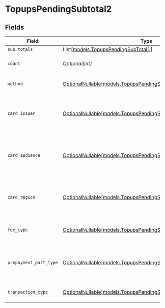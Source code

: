 # TopupsPendingSubtotal2


## Fields

| Field                                                                                                                      | Type                                                                                                                       | Required                                                                                                                   | Description                                                                                                                | Example                                                                                                                    |
| -------------------------------------------------------------------------------------------------------------------------- | -------------------------------------------------------------------------------------------------------------------------- | -------------------------------------------------------------------------------------------------------------------------- | -------------------------------------------------------------------------------------------------------------------------- | -------------------------------------------------------------------------------------------------------------------------- |
| `sub_totals`                                                                                                               | List[[models.TopupsPendingSubTotal1](../models/topupspendingsubtotal1.md)]                                                 | :heavy_minus_sign:                                                                                                         | N/A                                                                                                                        |                                                                                                                            |
| `count`                                                                                                                    | *Optional[int]*                                                                                                            | :heavy_minus_sign:                                                                                                         | Number of transactions of this type                                                                                        | 50                                                                                                                         |
| `method`                                                                                                                   | [OptionalNullable[models.TopupsPendingSubtotalMethod2]](../models/topupspendingsubtotalmethod2.md)                         | :heavy_minus_sign:                                                                                                         | Payment type of the transactions                                                                                           | creditcard                                                                                                                 |
| `card_issuer`                                                                                                              | [OptionalNullable[models.TopupsPendingSubtotalCardIssuer2]](../models/topupspendingsubtotalcardissuer2.md)                 | :heavy_minus_sign:                                                                                                         | In case of payments transactions with card, the card issuer will be available                                              | amex                                                                                                                       |
| `card_audience`                                                                                                            | [OptionalNullable[models.TopupsPendingSubtotalCardAudience2]](../models/topupspendingsubtotalcardaudience2.md)             | :heavy_minus_sign:                                                                                                         | In case of payments trnsactions with card, the card audience will be available.                                            | other                                                                                                                      |
| `card_region`                                                                                                              | [OptionalNullable[models.TopupsPendingSubtotalCardRegion2]](../models/topupspendingsubtotalcardregion2.md)                 | :heavy_minus_sign:                                                                                                         | In case of payments transactions with card, the card region will be available.                                             | domestic                                                                                                                   |
| `fee_type`                                                                                                                 | [OptionalNullable[models.TopupsPendingSubtotalFeeType2]](../models/topupspendingsubtotalfeetype2.md)                       | :heavy_minus_sign:                                                                                                         | Present when the transaction represents a fee.                                                                             | payment-fee                                                                                                                |
| `prepayment_part_type`                                                                                                     | [OptionalNullable[models.TopupsPendingSubtotalPrepaymentPartType2]](../models/topupspendingsubtotalprepaymentparttype2.md) | :heavy_minus_sign:                                                                                                         | Prepayment part: fee itself, reimbursement, discount, VAT or rounding compensation.                                        | fee                                                                                                                        |
| `transaction_type`                                                                                                         | [OptionalNullable[models.TopupsPendingSubtotalTransactionType2]](../models/topupspendingsubtotaltransactiontype2.md)       | :heavy_minus_sign:                                                                                                         | Represents the transaction type                                                                                            | payment                                                                                                                    |